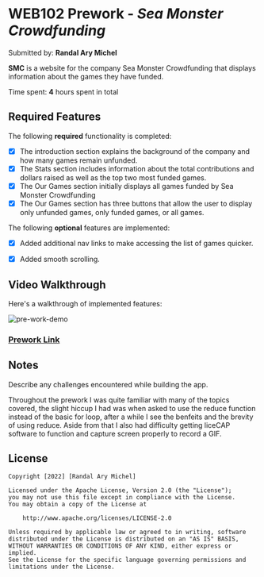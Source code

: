 # WEB102 Prework - *Sea Monster Crowdfunding*

Submitted by: **Randal Ary Michel**

**SMC** is a website for the company Sea Monster Crowdfunding that displays information about the games they have funded.

Time spent: **4** hours spent in total

## Required Features

The following **required** functionality is completed:

* [x] The introduction section explains the background of the company and how many games remain unfunded.
* [x] The Stats section includes information about the total contributions and dollars raised as well as the top two most funded games.
* [x] The Our Games section initially displays all games funded by Sea Monster Crowdfunding
* [x] The Our Games section has three buttons that allow the user to display only unfunded games, only funded games, or all games.

The following **optional** features are implemented:

* [x] Added additional nav links to make accessing the list of games quicker. 
* [x] Added smooth scrolling. 


## Video Walkthrough

Here's a walkthrough of implemented features:

![pre-work-demo](https://github.com/WriteCodeRAM/web102_prework/blob/main/web102prework.gif)

### [Prework Link](https://writecoderam.github.io/web102_prework/)
## Notes

Describe any challenges encountered while building the app.

Throughout the prework I was quite familiar with many of the topics covered, the slight hiccup I had was when asked to use the reduce function instead of the basic for loop, after a while I see the benfeits and the brevity of using reduce. Aside from that I also had difficulty getting liceCAP software to function and capture screen properly to record a GIF.


## License

    Copyright [2022] [Randal Ary Michel]

    Licensed under the Apache License, Version 2.0 (the "License");
    you may not use this file except in compliance with the License.
    You may obtain a copy of the License at

        http://www.apache.org/licenses/LICENSE-2.0

    Unless required by applicable law or agreed to in writing, software
    distributed under the License is distributed on an "AS IS" BASIS,
    WITHOUT WARRANTIES OR CONDITIONS OF ANY KIND, either express or implied.
    See the License for the specific language governing permissions and
    limitations under the License.
